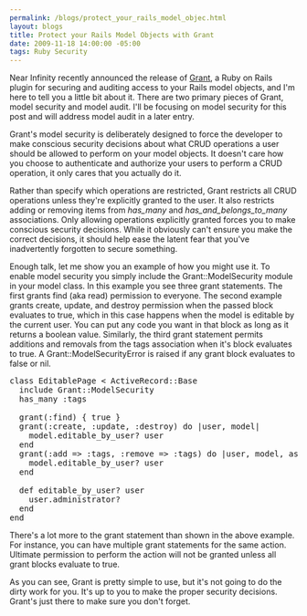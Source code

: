 ```yaml
--- 
permalink: /blogs/protect_your_rails_model_objec.html
layout: blogs
title: Protect your Rails Model Objects with Grant
date: 2009-11-18 14:00:00 -05:00
tags: Ruby Security
---
```

Near Infinity recently announced the release of [Grant](http://github.com/nearinfinity/grant), a Ruby on Rails plugin for securing and auditing access to your Rails model objects, and I'm here to tell you a little bit about it. There are two primary pieces of Grant, model security and model audit. I'll be focusing on model security for this post and will address model audit in a later entry.

Grant's model security is deliberately designed to force the developer to make conscious security decisions about what CRUD operations a user should be allowed to perform on your model objects. It doesn't care how you choose to authenticate and authorize your users to perform a CRUD operation, it only cares that you actually do it.

Rather than specify which operations are restricted, Grant restricts all CRUD operations unless they're explicitly granted to the user. It also restricts adding or removing items from *has_many* and *has_and_belongs_to_many* associations. Only allowing operations explicitly granted forces you to make conscious security decisions. While it obviously can't ensure you make the correct decisions, it should help ease the latent fear that you've inadvertently forgotten to secure something.

Enough talk, let me show you an example of how you might use it. To enable model security you simply include the Grant::ModelSecurity module in your model class. In this example you see three grant statements. The first grants find (aka read) permission to everyone. The second example grants create, update, and destroy permission when the passed block evaluates to true, which in this case happens when the model is editable by the current user. You can put any code you want in that block as long as it returns a boolean value. Similarly, the third grant statement permits additions and removals from the tags association when it's block evaluates to true. A Grant::ModelSecurityError is raised if any grant block evaluates to false or nil.

<pre class="prettyprint">
class EditablePage < ActiveRecord::Base
  include Grant::ModelSecurity
  has_many :tags
  
  grant(:find) { true }
  grant(:create, :update, :destroy) do |user, model| 
    model.editable_by_user? user 
  end
  grant(:add => :tags, :remove => :tags) do |user, model, associated_model| 
    model.editable_by_user? user 
  end

  def editable_by_user? user
    user.administrator?
  end
end
</pre>

There's a lot more to the grant statement than shown in the above example. For instance, you can have multiple grant statements for the same action. Ultimate permission to perform the action will not be granted unless all grant blocks evaluate to true.

As you can see, Grant is pretty simple to use, but it's not going to do the dirty work for you. It's up to you to make the proper security decisions. Grant's just there to make sure you don't forget.  
